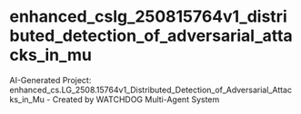 # enhanced_cslg_250815764v1_distributed_detection_of_adversarial_attacks_in_mu
AI-Generated Project: enhanced_cs.LG_2508.15764v1_Distributed_Detection_of_Adversarial_Attacks_in_Mu - Created by WATCHDOG Multi-Agent System
